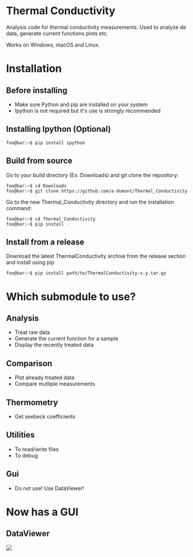 # Thermal Conductivity
Analysis code for thermal conductivity measurements. Used to analyze de data, generate current functions plots etc.

Works on Windows, macOS and Linux.

# Installation
## Before installing
- Make sure Python and pip are installed on your system
- Ipython is not required but it's use is strongly recommended

## Installing Ipython (Optional)

```console
foo@bar:~$ pip install ipython
```

## Build from source
Go to your build directory (Ex: Downloads) and git clone the repository:
```console
foo@bar:~$ cd Downloads
foo@bar:~$ git clone https://github.com/a-dumont/Thermal_Conductivity
```

Go to the new Thermal_Conductivity directory and run the installation command:
```console
foo@bar:~$ cd Thermal_Conductivity
foo@bar:~$ pip install .
```

## Install from a release
Download the latest ThermalConductivity archive from the release section and install using pip
```console
foo@bar:~$ pip install path/to/ThermalConductivity-x.y.tar.gz
```

# Which submodule to use?
## Analysis
- Treat raw data
- Generate the current function for a sample
- Display the recently treated data

## Comparison
- Plot already treated data
- Compare mutliple measurements

## Thermometry
- Get seebeck coefficients

## Utilities
- To read/write files
- To debug

## Gui
- Do not use! Use DataViewer!

# Now has a GUI
## DataViewer
![](https://github.com/a-dumont/Thermal_Conductivity/blob/master/Pictures/DataViewer.png)
